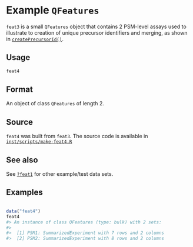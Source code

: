 # Example `QFeatures`

`feat3` is a small `QFeatures` object that contains 2 PSM-level assays
used to illustrate to creation of unique precursor identifiers and
merging, as shown in
[`createPrecursorId()`](https://rformassspectrometry.github.io/QFeatures/reference/createPrecursorId.md).

## Usage

``` r
feat4
```

## Format

An object of class `QFeatures` of length 2.

## Source

`feat4` was built from `feat3`. The source code is available in
[`inst/scripts/make-feat4.R`](https://github.com/rformassspectrometry/QFeatures/blob/master/inst/scripts/make-feat4.R)

## See also

See
[`?feat1`](https://rformassspectrometry.github.io/QFeatures/reference/feat1.md)
for other example/test data sets.

## Examples

``` r

data("feat4")
feat4
#> An instance of class QFeatures (type: bulk) with 2 sets:
#> 
#>  [1] PSM1: SummarizedExperiment with 7 rows and 2 columns 
#>  [2] PSM2: SummarizedExperiment with 8 rows and 2 columns 
```
